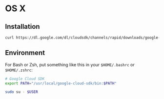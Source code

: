 # OS X

## Installation

```sh
curl https://dl.google.com/dl/cloudsdk/channels/rapid/downloads/google-cloud-sdk-241.0.0-darwin-x86_64.tar.gz | sudo tar -xzC /usr/local
```

## Environment

For Bash or Zsh, put something like this in your `$HOME/.bashrc` or `$HOME/.zshrc`:

```sh
# Google Cloud SDK
export PATH="/usr/local/google-cloud-sdk/bin:$PATH"
```

```sh
sudo su - $USER
```
